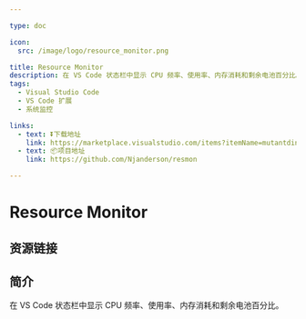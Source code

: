 ```yaml
---

type: doc

icon:
  src: /image/logo/resource_monitor.png

title: Resource Monitor
description: 在 VS Code 状态栏中显示 CPU 频率、使用率、内存消耗和剩余电池百分比。
tags:
  - Visual Studio Code
  - VS Code 扩展
  - 系统监控

links:
  - text: ⏬下载地址
    link: https://marketplace.visualstudio.com/items?itemName=mutantdino.resourcemonitor
  - text: 📦项目地址
    link: https://github.com/Njanderson/resmon

---
```


<ShowLogo />

# Resource Monitor

<ShowTags />

<ShowBreadcrumb />

## 资源链接

<ShowLinks />

## 简介

在 VS Code 状态栏中显示 CPU 频率、使用率、内存消耗和剩余电池百分比。
